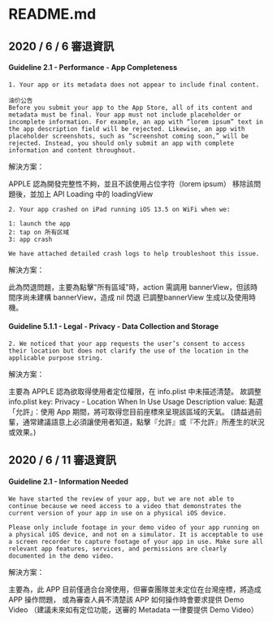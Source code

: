 # README.md

## 2020 / 6 / 6 審退資訊

#### Guideline 2.1 - Performance - App Completeness

```
1. Your app or its metadata does not appear to include final content. 

油价公告
Before you submit your app to the App Store, all of its content and metadata must be final. Your app must not include placeholder or incomplete information. For example, an app with “lorem ipsum” text in the app description field will be rejected. Likewise, an app with placeholder screenshots, such as “screenshot coming soon,” will be rejected. Instead, you should only submit an app with complete information and content throughout.
```

解決方案：

APPLE 認為開發完整性不夠，並且不該使用占位字符（lorem ipsum）
移除該問題後，並加上 API Loading 中的 loadingView
```
2. Your app crashed on iPad running iOS 13.5 on WiFi when we:

1: launch the app
2: tap on 所有区域
3: app crash 

We have attached detailed crash logs to help troubleshoot this issue.
```

解決方案：

此為閃退問題，主要為點擊"所有區域"時，action 需調用 bannerView，但該時間序尚未建構 bannerView，造成 nil 閃退
已調整bannerView 生成以及使用時機。

#### Guideline 5.1.1 - Legal - Privacy - Data Collection and Storage

```
2. We noticed that your app requests the user’s consent to access their location but does not clarify the use of the location in the applicable purpose string.
```

解決方案：

主要為 APPLE 認為欲取得使用者定位權限，在 info.plist 中未描述清楚。
故調整 info.plist
key: Privacy - Location When In Use Usage Description
value: 點選「允許」：使用 App 期間，將可取得您目前座標來呈現該區域的天氣。
(請益過前輩，通常建議語意上必須讓使用者知道，點擊『允許』或『不允許』所產生的狀況或效果。)



## 2020 / 6 / 11 審退資訊
#### Guideline 2.1 - Information Needed

```
We have started the review of your app, but we are not able to continue because we need access to a video that demonstrates the current version of your app in use on a physical iOS device.

Please only include footage in your demo video of your app running on a physical iOS device, and not on a simulator. It is acceptable to use a screen recorder to capture footage of your app in use. Make sure all relevant app features, services, and permissions are clearly documented in the demo video.
```
解決方案：

主要為，此 APP 目前僅適合台灣使用，但審查團隊並未定位在台灣座標，將造成 APP 操作問題，
或為審查人員不清楚該 APP 如何操作時會要求提供 Demo Video
（建議未來如有定位功能，送審的 Metadata 一律要提供 Demo Video）
